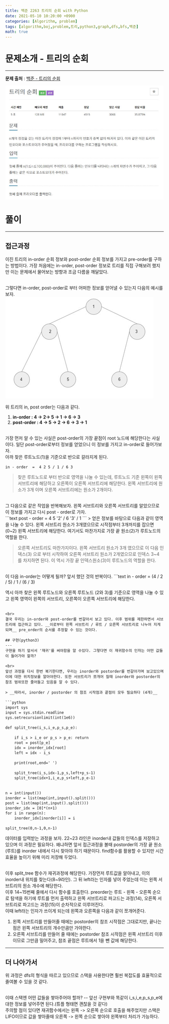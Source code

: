 ```yaml
---
title: 백준 2263 트리의 순회 with Python
date: 2021-05-10 10:20:00 +0900
categories: [Algorithm, problem]
tags: [algorithm,boj,problem,트리,python3,graph,dfs,bfs,백준]
math: true
---
```


# 문제소개 - 트리의 순회
---
__문제 출처__ : [백준 - 트리의 순회](https://www.acmicpc.net/problem/2263)

<img src="/assets/img/problems/boj2263.JPG">

# 풀이
---
## 접근과정

이진 트리의 in-order 순회 정보와 post-order 순회 정보를 가지고 pre-order를 구하는 방법이다. 가장 처음에는 in-order, post-order 정보로 트리를 직접 구해보려 했지만 이는 문제에서 물어보는 방향과 조금 다름을 깨달았다.

<br>
그렇다면 in-order, post-order로 부터 어떠한 정보를 얻어낼 수 있는지 다음의 예시를 보자.

<img src="/assets/img/problems/boj2263-2.JPG">

위 트리의 in, post order는 다음과 같다.
1. __in-order : 4 -> 2-> 5 -> 1 -> 6 -> 3__
2. __post-order : 4 -> 5 -> 2 -> 6 -> 3 -> 1__

<br>
가장 먼저 알 수 있는 사실은 post-order의 가장 끝점이 root 노드에 해당한다는 사실이다. 일단 post-order로부터 정보를 얻었으니 이 정보를 가지고 in-order로 들어가보자. <br> 아까 찾은 루트노드(1)을 기준으로 반으로 갈라지게 된다.

```text
in - order  =  4 2 5 / 1 / 6 3
```
> 찾은 루트노드로 부터 반으로 영역을 나눌 수 있는데, 루트노드 기준 왼쪽이 왼쪽 서브트리에 해당하고 오른쪽이 오른쪽 서브트리에 해당한다. 왼쪽 서브트리에 원소가 3개 이며 오른쪽 서브트리에는 원소가 2개이다.

<br>
그 다음으로 같은 작업을 반복해보자. 왼쪽 서브트리와 오른쪽 서브트리를 알았으므로 이 정보를 가지고 다시 post - order로 가자. 

<br>
```text
post - order = 4 5 '2' / 6 '3' / 1 
```
> 얻은 정보를 바탕으로 다음과 같이 영역을 나눌 수 있다. 왼쪽 서브트리 원소가 3개였으므로 시작점부터 3개까지를 잡으면(0~2) 왼쪽 서브트리에 해당한다. 여기서도 마찬가지로 가장 끝 원소(2)가 루트노드의 역할을 한다.

> 오른쪽 서브트리도 마찬가지이다. 왼쪽 서브트리 원소가 3개 였으므로 이 다음 인덱스(3) 으로 부터 시작하여 오른쪽 서브트리 원소가 2개였으므로 인덱스 3~4 를 차지하면 된다. 이 역시 가장 끝 인덱스원소(3)이 루트노드의 역할을 한다.

<br>
이 다음 in-order는 어떻게 될까? 앞서 했던 것의 반복이다.
```text
in - order = (4 / 2 / 5) / 1 / (6 / 3)

역시 아까 찾은 왼쪽 루트노드와 오른쪽 루트노드 (2와 3)를 기준으로 영역을 
나눌 수 있고 왼쪽 영역이 왼쪽의 서브트리, 오른쪽이 오른쪽 서브트리에 
해당한다.
```

<br>
결국 우리는 in-order와 post-order를 번갈아서 보고 있다. 이후 범위를 제한하면서 서브트리에 접근하고 있다. __이로부터 왼쪽 서브트리 / 루트 / 오른쪽 서브트리로 나누어 지게 되며__ pre_order의 순서를 추정할 수 있는 것이다.

## 구현(python3)
---
구현을 하기 앞서서 '재귀'를 써야함을 알 수있다. 그렇다면 이 재귀함수의 인자는 어떤 값들이 들어가야 할까? 

<br>
앞선 과정을 다시 한번 복기한다면, 우리는 inorder와 postorder를 번갈아가며 보고있으며 이에 대한 위치정보를 알아야한다. 또한 서브트리가 쪼개어 질때 inorder와 postorder의 참조 범위또한 줄어들고 있음을 알 수 있다.

> __따라서, inorder / postorder 의 참조 시작점과 끝점이 모두 필요하다 (4개)__

```python
import sys
input = sys.stdin.readline
sys.setrecursionlimit(int(1e6))

def split_tree(i_s,i_e,p_s,p_e):

    if i_s > i_e or p_s > p_e: return
    root = post[p_e]
    idx = inorder_idx[root]
    left = idx - i_s

    print(root,end=' ')

    split_tree(i_s,idx-1,p_s,left+p_s-1)
    split_tree(idx+1,i_e,p_s+left,p_e-1)


n = int(input())
inorder = list(map(int,input().split()))
post = list(map(int,input().split()))
inorder_idx = [0]*(n+1)
for i in range(n):
    inorder_idx[inorder[i]] = i

split_tree(0,n-1,0,n-1)
```

데이터를 입력받는 과정을 보자. 22~23 라인은 inorder내 값들의 인덱스를 저장하고 있으며 이 과정은 필요하다. 왜냐하면 앞서 접근과정을 볼때 postorder의 가장 끝 원소(루트)를 inorder 내에서 다시 찾아야 하기 때문이다. find함수를 활용할 수 있지만 시간 효율을 높이기 위해 미리 저장해 두었다.

<br>
이후 split_tree 함수가 재귀과정에 해당한다. 가장먼저 루트값을 알아내고, 이의 inorder내 위치를 찾는다(8~9라인). 그 뒤 left라는 인자를 넣어 주었는데 이는 왼쪽 서브트리의 원소 개수에 해당한다.

<br>
이후 14~15번째 줄에서 다시 함수를 호출한다. preorder는 루트 - 왼쪽 - 오른쪽 순으로 탐색을 하기에 루트를 먼저 출력하고 왼쪽 서브트리로 파고드는 과정(14), 오른쪽 서브트리로 파고드는 과정(15)이 순차적으로 이루어진다.

<br>
이때 left라는 인자가 쓰이게 되는데 왼쪽과 오른쪽을 다음과 같이 쪼개어준다.

1. 왼쪽 서브트리를 만들어줄 때에는 postorder의 참조 시작점은 그대로지만, 끝나는 점은 왼쪽 서브트리의 개수만큼만 가야한다.
2. 오른쪽 서브트리를 만들어 줄 때에는 postorder 참조 시작점은 왼쪽 서브트리 이후이므로 그만큼 밀어주고, 참조 끝점은 루트에서 1을 뺀 값에 해당한다.

---
## 더 나아가서
위 과정은 dfs의 형식을 따르고 있으므로 스택을 사용한다면 훨씬 복잡도를 효율적으로 줄여볼 수 있을 것 같다.

<br>
이때 스택엔 어떤 값들을 쌓아주어야 할까? -- 앞선 구현부와 똑같이 i_s,i_e,p_s,p_e에 대한 정보를 넣어주면 된다.(튜플 형태면 괜찮을 것 같다) 
<br>
주의할 점이 있다면 재귀함수에서는 왼쪽 -> 오른쪽 순으로 호출을 해주었지만 스택은 LIFO이므로 값을 쌓아줄때 오른쪽 -> 왼쪽 순으로 쌓아야 왼쪽부터 처리가 가능하다.